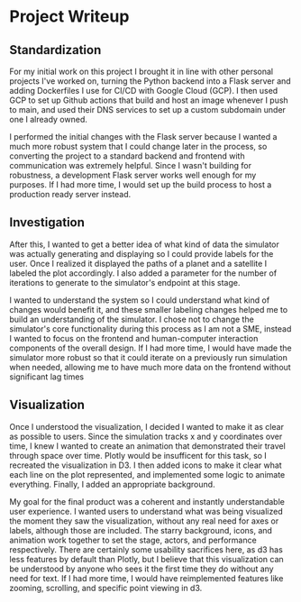 # Project Writeup

## Standardization

For my initial work on this project I brought it in line with other personal projects I've worked on, turning the Python backend into a Flask server and adding Dockerfiles I use for CI/CD with Google Cloud (GCP). I then used GCP to set up Github actions that build and host an image whenever I push to main, and used their DNS services to set up a custom subdomain under one I already owned. 

I performed the initial changes with the Flask server because I wanted a much more robust system that I could change later in the process, so converting the project to a standard backend and frontend with communication was extremely helpful. Since I wasn't building for robustness, a development Flask server works well enough for my purposes. If I had more time, I would set up the build process to host a production ready server instead.

## Investigation

After this, I wanted to get a better idea of what kind of data the simulator was actually generating and displaying so I could provide labels for the user. Once I realized it displayed the paths of a planet and a satellite I labeled the plot accordingly. I also added a parameter for the number of iterations to generate to the simulator's endpoint at this stage.

I wanted to understand the system so I could understand what kind of changes would benefit it, and these smaller labeling changes helped me to build an understanding of the simulator. I chose not to change the simulator's core functionality during this process as I am not a SME, instead I wanted to focus on the frontend and human-computer interaction components of the overall design. If I had more time, I would have made the simulator more robust so that it could iterate on a previously run simulation when needed, allowing me to have much more data on the frontend without significant lag times

## Visualization

Once I understood the visualization, I decided I wanted to make it as clear as possible to users. Since the simulation tracks x and y coordinates over time, I knew I wanted to create an animation that demonstrated their travel through space over time. Plotly would be insufficent for this task, so I recreated the visualization in D3. I then added icons to make it clear what each line on the plot represented, and implemented some logic to animate everything. Finally, I added an appropriate background.

My goal for the final product was a coherent and instantly understandable user experience. I wanted users to understand what was being visualized the moment they saw the visualization, without any real need for axes or labels, although those are included. The starry background, icons, and animation work together to set the stage, actors, and performance respectively. There are certainly some usability sacrifices here, as d3 has less features by default than Plotly, but I believe that this visualization can be understood by anyone who sees it the first time they do without any need for text. If I had more time, I would have reimplemented features like zooming, scrolling, and specific point viewing in d3. 
